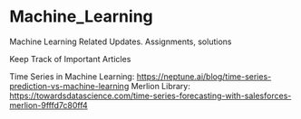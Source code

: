 # Machine_Learning
Machine Learning Related Updates. Assignments, solutions

Keep Track of Important Articles

Time Series in Machine Learning: https://neptune.ai/blog/time-series-prediction-vs-machine-learning
Merlion Library: https://towardsdatascience.com/time-series-forecasting-with-salesforces-merlion-9fffd7c80ff4
